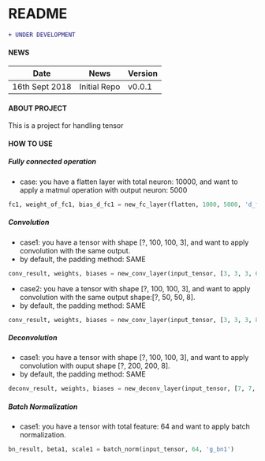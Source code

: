 # README #
```diff
+ UNDER DEVELOPMENT
```
#### NEWS
| Date       |                                                         News                                                                     |     Version       |
| ---------- | -------------------------------------------------------------------------------------------------------------------------------- | ----------------- |
|16th Sept 2018 | Initial Repo  |      v0.0.1           |

#### ABOUT PROJECT
This is a project for handling tensor

#### HOW TO USE
##### Fully connected operation
- case: you have a flatten layer with total neuron: 10000, and want to apply a matmul operation with output neuron: 5000
```python
fc1, weight_of_fc1, bias_d_fc1 = new_fc_layer(flatten, 1000, 5000, 'd_fc1', activation="RELU")
```

##### Convolution
- case1: you have a tensor with shape [?, 100, 100, 3], and want to apply convolution with the same output.
- by default, the padding method: SAME
```python
conv_result, weights, biases = new_conv_layer(input_tensor, [3, 3, 3, 64], 'g_conv1', 'LRELU')
```
- case2: you have a tensor with shape [?, 100, 100, 3], and want to apply convolution with the same output shape:[?, 50, 50, 8].
- by default, the padding method: SAME
```python
conv_result, weights, biases = new_conv_layer(input_tensor, [3, 3, 3, 8], 'g_conv1', 'LRELU', padding='SAME', strides=[1, 2, 2, 1])
```

##### Deconvolution
- case1: you have a tensor with shape [?, 100, 100, 3], and want to apply convolution with ouput shape [?, 200, 200, 8].
- by default, the padding method: SAME
```python
deconv_result, weights, biases = new_deconv_layer(input_tensor, [7, 7, 8, 3], [100, 100, 8], 'g_deconv3', 'LRELU', [1,2,2,1], 'SAME')
```

##### Batch Normalization
- case1: you have a tensor with total feature: 64 and want to apply batch normalization.
```python
bn_result, beta1, scale1 = batch_norm(input_tensor, 64, 'g_bn1')
```
